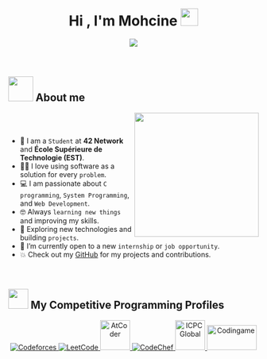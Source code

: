 <h1 align="center">Hi , I'm Mohcine <img src="https://media.giphy.com/media/hvRJCLFzcasrR4ia7z/giphy.gif" width="35"></h1>

<p align="center">
  <a href="https://github.com/DenverCoder1/readme-typing-svg">
    <img src="https://readme-typing-svg.herokuapp.com?font=Time+New+Roman&color=%23C8BE25&size=25&center=true&vCenter=true&width=700&height=220&lines=%F0%9F%92%BB+Computer+Science+Student+at+42+%26+EST;%F0%9F%9A%80+Passionate+about+software;%26+system%2Fweb+development;%E2%9A%99%EF%B8%8F+Exploring+new+tech+%26+building+projects;%F0%9F%90%A7+Linux+%26+networking+lover;%E2%98%86+Future+software+engineer">
  </a>
</p>

<br>

## <picture><img src = "https://github.com/7oSkaaa/7oSkaaa/blob/main/Images/about_me.gif?raw=true" width = 50px></picture> About me

<picture> <img align="right" src="https://github.com/7oSkaaa/7oSkaaa/blob/main/Images/Right_Side.gif?raw=true" width = 250px></picture>

<br><br>

- :school: I am a `Student` at **42 Network** and **École Supérieure de Technologie (EST)**.  
- :technologist: I love using software as a solution for every `problem`.  
- :computer: I am passionate about `C programming`, `System Programming`, and `Web Development`.  
- :nerd_face: Always `learning new things` and improving my skills.  
- :rocket: Exploring new technologies and building `projects`.  
- :thinking: I’m currently open to a new `internship` or `job opportunity`.  
- :boom: Check out my [GitHub](https://github.com/MOH-SSIN/MOH-SSIN) for my projects and contributions.

<br>


## <picture> <img src="https://github.com/MOHCINE9AWS/7oSkaaa/blob/main/Images/competitive_programming_profile.png?raw=true" width=40> </picture> My Competitive Programming Profiles

<p align="center">
  <!-- Codeforces -->
  <a href="https://codeforces.com/profile/MOHCINE9AWS">
    <img src="https://img.icons8.com/external-tal-revivo-shadow-tal-revivo/50/000000/external-codeforces-programming-competitions-and-contests-programming-community-logo-shadow-tal-revivo.png" alt="Codeforces"/>
  </a>
  <!-- LeetCode -->
  <a href="https://leetcode.com/MOHCINE9AWS/">
    <img src="https://img.icons8.com/external-tal-revivo-shadow-tal-revivo/50/000000/external-level-up-your-coding-skills-and-quickly-land-a-job-logo-shadow-tal-revivo.png" alt="LeetCode"/>
  </a>
  <!-- AtCoder -->
  <a href="https://atcoder.jp/users/MOHCINE9AWS">
    <img src="https://i.ibb.co/Q9WSjDB/logo.png" alt="AtCoder" width="60px"/>
  </a>
  <!-- CodeChef -->
  <a href="https://www.codechef.com/users/MOHCINE9AWS">
    <img src="https://img.icons8.com/color/50/000000/codechef.png" alt="CodeChef"/>
  </a>
  <!-- ICPC Global -->
  <a href="https://icpc.global/ICPCID/IW0X0CTD0ZV9">
    <img src="https://i.ibb.co/6J0r7rW/Daco-5610880.png" alt="ICPC Global" width="60px"/>
  </a>     
  <!-- Codingame -->
  <a href="https://www.codingame.com/profile/MOHCINE9AWS">
    <img src="https://i.ibb.co/1MRppTC/codingame-1.png" alt="Codingame" width="100" height="50"/>
  </a>
</p>

